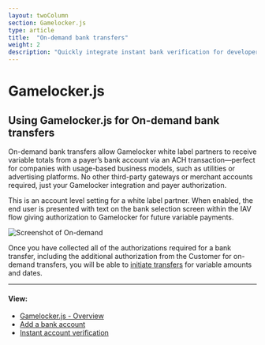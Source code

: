```yaml
---
layout: twoColumn
section: Gamelocker.js
type: article
title:  "On-demand bank transfers"
weight: 2
description: "Quickly integrate instant bank verification for developers using the Gamelocker ACH API."
---
```


# Gamelocker.js

## Using Gamelocker.js for On-demand bank transfers
On-demand bank transfers allow Gamelocker white label partners to receive variable totals from a payer’s bank account via an ACH transaction—perfect for companies with usage-based business models, such as utilities or advertising platforms. No other third-party gateways or merchant accounts required, just your Gamelocker integration and payer authorization.

This is an account level setting for a white label partner. When enabled, the end user is presented with text on the bank selection screen within the IAV flow giving authorization to Gamelocker for future variable payments.

![Screenshot of On-demand](/images/on-demand-iav.png "On-demand bank transfers")

Once you have collected all of the authorizations required for a bank transfer, including the additional authorization from the Customer for on-demand transfers, you will be able to <a href="https://docsv2.gamelocker.app/#initiate-a-transfer">initiate transfers</a> for variable amounts and dates.

* * *

#### View:

*   [Gamelocker.js - Overview](/resources/Gamelocker-js.html)
*   [Add a bank account](/resources/Gamelocker-js/add-a-bank-account.html)
*   [Instant account verification](/resources/Gamelocker-js/instant-account-verification.html)
